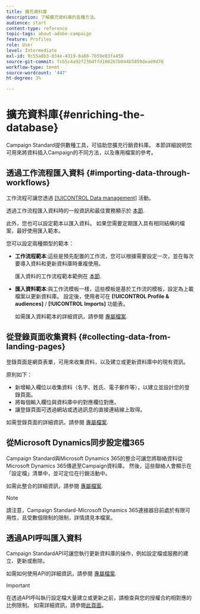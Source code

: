 ```yaml
---
title: 擴充資料庫
description: 了解擴充資料庫的各種方法。
audience: start
content-type: reference
topic-tags: about-adobe-campaign
feature: Profiles
role: User
level: Intermediate
exl-id: 9c55a8b3-034e-4319-8a88-7b59e83fa458
source-git-commit: fcb5c4a92f23bdffd1082b7b044b5859dead9d70
workflow-type: tm+mt
source-wordcount: '447'
ht-degree: 3%

---
```


# 擴充資料庫{#enriching-the-database}

Campaign Standard提供數種工具，可協助您擴充行銷資料庫。 本節詳細說明您可用來將資料插入Campaign的不同方法，以及專用檔案的參考。

## 透過工作流程匯入資料 {#importing-data-through-workflows}

工作流程可讓您透過 [[!UICONTROL Data management]](../../automating/using/about-data-management-activities.md) 活動。

透過工作流程匯入資料時的一般資訊和最佳實務顯示於 [本節](../../automating/using/about-data-import-and-export.md).

此外，您也可以設定範本以匯入資料。 如果您需要定期匯入具有相同結構的檔案，最好使用匯入範本。

您可以設定兩種類型的範本：

* **工作流程範本**:這些是預先配置的工作流，您可以根據需要設定一次，並在每次要導入資料和更新資料庫時重複使用。

   匯入資料的工作流程範本範例在 [本節](../../automating/using/creating-import-workflow-templates.md).

* **匯入資料範本**:與工作流模板一樣，這些模板是基於工作流的模板，設定為上載檔案以更新資料庫。 設定後，使用者可在 **[!UICONTROL Profile & audiences]** / **[!UICONTROL Imports]** 功能表。

   如需匯入資料範本的詳細資訊，請參閱 [專屬檔案](../../automating/using/importing-data-with-import-templates.md).

## 從登錄頁面收集資料 {#collecting-data-from-landing-pages}

登錄頁面是網頁表單，可用來收集資料，以及建立或更新資料庫中的現有資訊。

原則如下：

* 新增輸入欄位以收集資料（名字、姓氏、電子郵件等），以建立並設計您的登錄頁面。
* 將每個輸入欄位與資料庫中的對應欄位對應。
* 讓登錄頁面可透過網站或透過訊息的直接連結線上取得。

如需登錄頁面的詳細資訊，請參閱 [專屬檔案](../../channels/using/getting-started-with-landing-pages.md).

## 從Microsoft Dynamics同步設定檔365

Campaign Standard與Microsoft Dynamics 365的整合可讓您將聯絡資料從Microsoft Dynamics 365傳遞至Campaign資料庫。
然後，這些聯絡人會顯示在「設定檔」清單中，並可定位在行銷活動中。

如需此整合的詳細資訊，請參閱 [專屬檔案](../../integrating/using/d365-acs-get-started.md).

>[!NOTE]
>
>請注意，Campaign Standard-Microsoft Dynamics 365連接器目前處於有限可用性，且受數個限制的限制，詳情請見本檔案。

## 透過API呼叫匯入資料

Campaign StandardAPI可讓您執行更新資料庫的操作，例如設定檔或服務的建立、更新或刪除。

如需如何使用API的詳細資訊，請參閱 [專屬檔案](../../api/using/get-started-apis.md).

>[!IMPORTANT]
>
>在透過API呼叫執行設定檔大量建立或更新之前，請檢查與您的授權合約相對應的比例限制。 如需詳細資訊，請參閱[此頁面](https://helpx.adobe.com/legal/product-descriptions/campaign-standard.html#ITInfrastructureResourcesbyActiveProfilesTiers)。
